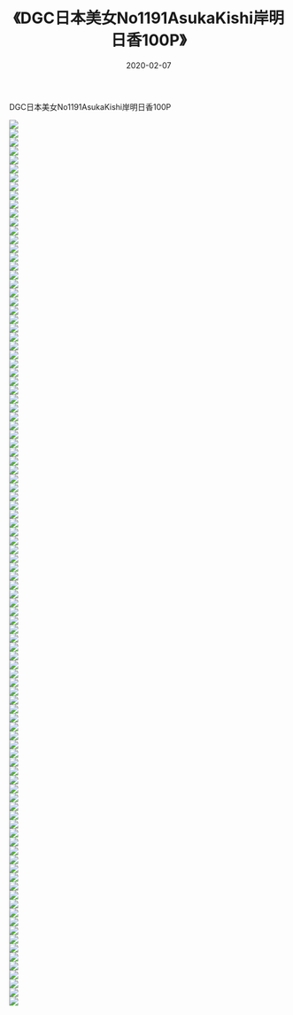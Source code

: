 ﻿---
layout: post
title:  《DGC日本美女No1191AsukaKishi岸明日香100P》
date:   2020-02-07
img: http://img.660000.xyz/Sharelink/性感/2020/DGC日本美女No1191AsukaKishi岸明日香100P/000.jpg
categories: [美女, 清纯, 唯美]
---

DGC日本美女No1191AsukaKishi岸明日香100P

  ![](http://img.660000.xyz/Sharelink/性感/2020/DGC日本美女No1191AsukaKishi岸明日香100P/001.jpg) <br> ![](http://img.660000.xyz/Sharelink/性感/2020/DGC日本美女No1191AsukaKishi岸明日香100P/002.jpg) <br> ![](http://img.660000.xyz/Sharelink/性感/2020/DGC日本美女No1191AsukaKishi岸明日香100P/003.jpg) <br> ![](http://img.660000.xyz/Sharelink/性感/2020/DGC日本美女No1191AsukaKishi岸明日香100P/004.jpg) <br> ![](http://img.660000.xyz/Sharelink/性感/2020/DGC日本美女No1191AsukaKishi岸明日香100P/005.jpg) <br> ![](http://img.660000.xyz/Sharelink/性感/2020/DGC日本美女No1191AsukaKishi岸明日香100P/006.jpg) <br> ![](http://img.660000.xyz/Sharelink/性感/2020/DGC日本美女No1191AsukaKishi岸明日香100P/007.jpg) <br> ![](http://img.660000.xyz/Sharelink/性感/2020/DGC日本美女No1191AsukaKishi岸明日香100P/008.jpg) <br> ![](http://img.660000.xyz/Sharelink/性感/2020/DGC日本美女No1191AsukaKishi岸明日香100P/009.jpg) <br> ![](http://img.660000.xyz/Sharelink/性感/2020/DGC日本美女No1191AsukaKishi岸明日香100P/010.jpg) <br> ![](http://img.660000.xyz/Sharelink/性感/2020/DGC日本美女No1191AsukaKishi岸明日香100P/011.jpg) <br> ![](http://img.660000.xyz/Sharelink/性感/2020/DGC日本美女No1191AsukaKishi岸明日香100P/012.jpg) <br> ![](http://img.660000.xyz/Sharelink/性感/2020/DGC日本美女No1191AsukaKishi岸明日香100P/013.jpg) <br> ![](http://img.660000.xyz/Sharelink/性感/2020/DGC日本美女No1191AsukaKishi岸明日香100P/014.jpg) <br> ![](http://img.660000.xyz/Sharelink/性感/2020/DGC日本美女No1191AsukaKishi岸明日香100P/015.jpg) <br> ![](http://img.660000.xyz/Sharelink/性感/2020/DGC日本美女No1191AsukaKishi岸明日香100P/016.jpg) <br> ![](http://img.660000.xyz/Sharelink/性感/2020/DGC日本美女No1191AsukaKishi岸明日香100P/017.jpg) <br> ![](http://img.660000.xyz/Sharelink/性感/2020/DGC日本美女No1191AsukaKishi岸明日香100P/018.jpg) <br> ![](http://img.660000.xyz/Sharelink/性感/2020/DGC日本美女No1191AsukaKishi岸明日香100P/019.jpg) <br> ![](http://img.660000.xyz/Sharelink/性感/2020/DGC日本美女No1191AsukaKishi岸明日香100P/020.jpg) <br> ![](http://img.660000.xyz/Sharelink/性感/2020/DGC日本美女No1191AsukaKishi岸明日香100P/021.jpg) <br> ![](http://img.660000.xyz/Sharelink/性感/2020/DGC日本美女No1191AsukaKishi岸明日香100P/022.jpg) <br> ![](http://img.660000.xyz/Sharelink/性感/2020/DGC日本美女No1191AsukaKishi岸明日香100P/023.jpg) <br> ![](http://img.660000.xyz/Sharelink/性感/2020/DGC日本美女No1191AsukaKishi岸明日香100P/024.jpg) <br> ![](http://img.660000.xyz/Sharelink/性感/2020/DGC日本美女No1191AsukaKishi岸明日香100P/025.jpg) <br> ![](http://img.660000.xyz/Sharelink/性感/2020/DGC日本美女No1191AsukaKishi岸明日香100P/026.jpg) <br> ![](http://img.660000.xyz/Sharelink/性感/2020/DGC日本美女No1191AsukaKishi岸明日香100P/027.jpg) <br> ![](http://img.660000.xyz/Sharelink/性感/2020/DGC日本美女No1191AsukaKishi岸明日香100P/028.jpg) <br> ![](http://img.660000.xyz/Sharelink/性感/2020/DGC日本美女No1191AsukaKishi岸明日香100P/029.jpg) <br> ![](http://img.660000.xyz/Sharelink/性感/2020/DGC日本美女No1191AsukaKishi岸明日香100P/030.jpg) <br> ![](http://img.660000.xyz/Sharelink/性感/2020/DGC日本美女No1191AsukaKishi岸明日香100P/031.jpg) <br> ![](http://img.660000.xyz/Sharelink/性感/2020/DGC日本美女No1191AsukaKishi岸明日香100P/032.jpg) <br> ![](http://img.660000.xyz/Sharelink/性感/2020/DGC日本美女No1191AsukaKishi岸明日香100P/033.jpg) <br> ![](http://img.660000.xyz/Sharelink/性感/2020/DGC日本美女No1191AsukaKishi岸明日香100P/034.jpg) <br> ![](http://img.660000.xyz/Sharelink/性感/2020/DGC日本美女No1191AsukaKishi岸明日香100P/035.jpg) <br> ![](http://img.660000.xyz/Sharelink/性感/2020/DGC日本美女No1191AsukaKishi岸明日香100P/036.jpg) <br> ![](http://img.660000.xyz/Sharelink/性感/2020/DGC日本美女No1191AsukaKishi岸明日香100P/037.jpg) <br> ![](http://img.660000.xyz/Sharelink/性感/2020/DGC日本美女No1191AsukaKishi岸明日香100P/038.jpg) <br> ![](http://img.660000.xyz/Sharelink/性感/2020/DGC日本美女No1191AsukaKishi岸明日香100P/039.jpg) <br> ![](http://img.660000.xyz/Sharelink/性感/2020/DGC日本美女No1191AsukaKishi岸明日香100P/040.jpg) <br> ![](http://img.660000.xyz/Sharelink/性感/2020/DGC日本美女No1191AsukaKishi岸明日香100P/041.jpg) <br> ![](http://img.660000.xyz/Sharelink/性感/2020/DGC日本美女No1191AsukaKishi岸明日香100P/042.jpg) <br> ![](http://img.660000.xyz/Sharelink/性感/2020/DGC日本美女No1191AsukaKishi岸明日香100P/043.jpg) <br> ![](http://img.660000.xyz/Sharelink/性感/2020/DGC日本美女No1191AsukaKishi岸明日香100P/044.jpg) <br> ![](http://img.660000.xyz/Sharelink/性感/2020/DGC日本美女No1191AsukaKishi岸明日香100P/045.jpg) <br> ![](http://img.660000.xyz/Sharelink/性感/2020/DGC日本美女No1191AsukaKishi岸明日香100P/046.jpg) <br> ![](http://img.660000.xyz/Sharelink/性感/2020/DGC日本美女No1191AsukaKishi岸明日香100P/047.jpg) <br> ![](http://img.660000.xyz/Sharelink/性感/2020/DGC日本美女No1191AsukaKishi岸明日香100P/048.jpg) <br> ![](http://img.660000.xyz/Sharelink/性感/2020/DGC日本美女No1191AsukaKishi岸明日香100P/049.jpg) <br> ![](http://img.660000.xyz/Sharelink/性感/2020/DGC日本美女No1191AsukaKishi岸明日香100P/050.jpg) <br> ![](http://img.660000.xyz/Sharelink/性感/2020/DGC日本美女No1191AsukaKishi岸明日香100P/051.jpg) <br> ![](http://img.660000.xyz/Sharelink/性感/2020/DGC日本美女No1191AsukaKishi岸明日香100P/052.jpg) <br> ![](http://img.660000.xyz/Sharelink/性感/2020/DGC日本美女No1191AsukaKishi岸明日香100P/053.jpg) <br> ![](http://img.660000.xyz/Sharelink/性感/2020/DGC日本美女No1191AsukaKishi岸明日香100P/054.jpg) <br> ![](http://img.660000.xyz/Sharelink/性感/2020/DGC日本美女No1191AsukaKishi岸明日香100P/055.jpg) <br> ![](http://img.660000.xyz/Sharelink/性感/2020/DGC日本美女No1191AsukaKishi岸明日香100P/056.jpg) <br> ![](http://img.660000.xyz/Sharelink/性感/2020/DGC日本美女No1191AsukaKishi岸明日香100P/057.jpg) <br> ![](http://img.660000.xyz/Sharelink/性感/2020/DGC日本美女No1191AsukaKishi岸明日香100P/058.jpg) <br> ![](http://img.660000.xyz/Sharelink/性感/2020/DGC日本美女No1191AsukaKishi岸明日香100P/059.jpg) <br> ![](http://img.660000.xyz/Sharelink/性感/2020/DGC日本美女No1191AsukaKishi岸明日香100P/060.jpg) <br> ![](http://img.660000.xyz/Sharelink/性感/2020/DGC日本美女No1191AsukaKishi岸明日香100P/061.jpg) <br> ![](http://img.660000.xyz/Sharelink/性感/2020/DGC日本美女No1191AsukaKishi岸明日香100P/062.jpg) <br> ![](http://img.660000.xyz/Sharelink/性感/2020/DGC日本美女No1191AsukaKishi岸明日香100P/063.jpg) <br> ![](http://img.660000.xyz/Sharelink/性感/2020/DGC日本美女No1191AsukaKishi岸明日香100P/064.jpg) <br> ![](http://img.660000.xyz/Sharelink/性感/2020/DGC日本美女No1191AsukaKishi岸明日香100P/065.jpg) <br> ![](http://img.660000.xyz/Sharelink/性感/2020/DGC日本美女No1191AsukaKishi岸明日香100P/066.jpg) <br> ![](http://img.660000.xyz/Sharelink/性感/2020/DGC日本美女No1191AsukaKishi岸明日香100P/067.jpg) <br> ![](http://img.660000.xyz/Sharelink/性感/2020/DGC日本美女No1191AsukaKishi岸明日香100P/068.jpg) <br> ![](http://img.660000.xyz/Sharelink/性感/2020/DGC日本美女No1191AsukaKishi岸明日香100P/069.jpg) <br> ![](http://img.660000.xyz/Sharelink/性感/2020/DGC日本美女No1191AsukaKishi岸明日香100P/070.jpg) <br> ![](http://img.660000.xyz/Sharelink/性感/2020/DGC日本美女No1191AsukaKishi岸明日香100P/071.jpg) <br> ![](http://img.660000.xyz/Sharelink/性感/2020/DGC日本美女No1191AsukaKishi岸明日香100P/072.jpg) <br> ![](http://img.660000.xyz/Sharelink/性感/2020/DGC日本美女No1191AsukaKishi岸明日香100P/073.jpg) <br> ![](http://img.660000.xyz/Sharelink/性感/2020/DGC日本美女No1191AsukaKishi岸明日香100P/074.jpg) <br> ![](http://img.660000.xyz/Sharelink/性感/2020/DGC日本美女No1191AsukaKishi岸明日香100P/075.jpg) <br> ![](http://img.660000.xyz/Sharelink/性感/2020/DGC日本美女No1191AsukaKishi岸明日香100P/076.jpg) <br> ![](http://img.660000.xyz/Sharelink/性感/2020/DGC日本美女No1191AsukaKishi岸明日香100P/077.jpg) <br> ![](http://img.660000.xyz/Sharelink/性感/2020/DGC日本美女No1191AsukaKishi岸明日香100P/078.jpg) <br> ![](http://img.660000.xyz/Sharelink/性感/2020/DGC日本美女No1191AsukaKishi岸明日香100P/079.jpg) <br> ![](http://img.660000.xyz/Sharelink/性感/2020/DGC日本美女No1191AsukaKishi岸明日香100P/080.jpg) <br> ![](http://img.660000.xyz/Sharelink/性感/2020/DGC日本美女No1191AsukaKishi岸明日香100P/081.jpg) <br> ![](http://img.660000.xyz/Sharelink/性感/2020/DGC日本美女No1191AsukaKishi岸明日香100P/082.jpg) <br> ![](http://img.660000.xyz/Sharelink/性感/2020/DGC日本美女No1191AsukaKishi岸明日香100P/083.jpg) <br> ![](http://img.660000.xyz/Sharelink/性感/2020/DGC日本美女No1191AsukaKishi岸明日香100P/084.jpg) <br> ![](http://img.660000.xyz/Sharelink/性感/2020/DGC日本美女No1191AsukaKishi岸明日香100P/085.jpg) <br> ![](http://img.660000.xyz/Sharelink/性感/2020/DGC日本美女No1191AsukaKishi岸明日香100P/086.jpg) <br> ![](http://img.660000.xyz/Sharelink/性感/2020/DGC日本美女No1191AsukaKishi岸明日香100P/087.jpg) <br> ![](http://img.660000.xyz/Sharelink/性感/2020/DGC日本美女No1191AsukaKishi岸明日香100P/088.jpg) <br> ![](http://img.660000.xyz/Sharelink/性感/2020/DGC日本美女No1191AsukaKishi岸明日香100P/089.jpg) <br> ![](http://img.660000.xyz/Sharelink/性感/2020/DGC日本美女No1191AsukaKishi岸明日香100P/090.jpg) <br> ![](http://img.660000.xyz/Sharelink/性感/2020/DGC日本美女No1191AsukaKishi岸明日香100P/091.jpg) <br> ![](http://img.660000.xyz/Sharelink/性感/2020/DGC日本美女No1191AsukaKishi岸明日香100P/092.jpg) <br> ![](http://img.660000.xyz/Sharelink/性感/2020/DGC日本美女No1191AsukaKishi岸明日香100P/093.jpg) <br> ![](http://img.660000.xyz/Sharelink/性感/2020/DGC日本美女No1191AsukaKishi岸明日香100P/094.jpg) <br> ![](http://img.660000.xyz/Sharelink/性感/2020/DGC日本美女No1191AsukaKishi岸明日香100P/095.jpg) <br> ![](http://img.660000.xyz/Sharelink/性感/2020/DGC日本美女No1191AsukaKishi岸明日香100P/096.jpg) <br> ![](http://img.660000.xyz/Sharelink/性感/2020/DGC日本美女No1191AsukaKishi岸明日香100P/097.jpg) <br> ![](http://img.660000.xyz/Sharelink/性感/2020/DGC日本美女No1191AsukaKishi岸明日香100P/098.jpg) <br> ![](http://img.660000.xyz/Sharelink/性感/2020/DGC日本美女No1191AsukaKishi岸明日香100P/099.jpg) <br> ![](http://img.660000.xyz/Sharelink/性感/2020/DGC日本美女No1191AsukaKishi岸明日香100P/100.jpg) <br>